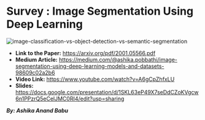 # Survey : Image Segmentation Using Deep Learning
![image-classification-vs-object-detection-vs-semantic-segmentation](https://user-images.githubusercontent.com/61357783/162817024-536d1679-8d2a-4999-b7fc-9c985b9a62f2.jpg)

   
* __Link to the Paper:__ https://arxiv.org/pdf/2001.05566.pdf    
* __Medium Article:__ https://medium.com/@ashika.pobbathi/image-segmentation-using-deep-learning-models-and-datasets-98609c02a2b6    
* __Video Link:__ https://www.youtube.com/watch?v=A6gCpZhfxLU     
* __Slides:__ https://docs.google.com/presentation/d/1SKL63eP49X7seDdCZoKVgcw6n1PPzrQ5eCelJMC0RI4/edit?usp=sharing
    
_**By: Ashika Anand Babu**_
